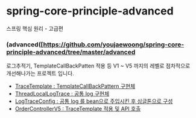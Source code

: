 # spring-core-principle-advanced
스프링 핵심 원리 - 고급편

### (advanced([https://github.com/youjaewoong/spring-core-principle-advanced/tree/master/advanced
로그추적기, TemplateCallBackPatten 적용 등 V1 ~ V5 까지의 레벨로 점차적으로 개선해나가는 프로젝트 입니다.
- [TraceTemplate : TemplateCallBackPattern 구현체](https://github.com/youjaewoong/spring-core-principle-advanced/blob/master/advanced/src/main/java/hello/advanced/trace/callback/TraceTemplate.java)
- [ThreadLocalLogTrace : 공통 log 구현체](https://github.com/youjaewoong/spring-core-principle-advanced/blob/master/advanced/src/main/java/hello/advanced/trace/callback/TraceCallback.java)
- [LogTraceConfig : 공통 log 를 bean으로 주입시킨 후 싱글톤으로 구성](https://github.com/youjaewoong/spring-core-principle-advanced/blob/master/advanced/src/main/java/hello/advanced/LogTraceConfig.java)
- [OrderControllerV5 : TraceTemplate 적용 및 API 호출](https://github.com/youjaewoong/spring-core-principle-advanced/blob/master/advanced/src/main/java/hello/advanced/app/v5/OrderControllerV5.java)
